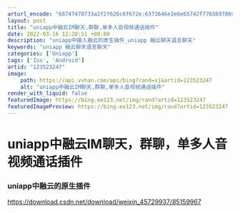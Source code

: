 ```yaml
---
arturl_encode: "68747470733a2f2f626c6f672e:6373646e2e6e65742f77656978696e5f34353732393933372f:61727469636c652f64657461696c732f313233353233323437"
layout: post
title: "uniapp中融云IM聊天,群聊,单多人音视频通话插件"
date: 2022-03-16 12:20:51 +08:00
description: "uniapp中接入融云的原生插件_uniapp 融云聊天语言聊天"
keywords: "uniapp 融云聊天语言聊天"
categories: ['Uniapp']
tags: ['Ios', 'Android']
artid: "123523247"
image:
    path: https://api.vvhan.com/api/bing?rand=sj&artid=123523247
    alt: "uniapp中融云IM聊天,群聊,单多人音视频通话插件"
render_with_liquid: false
featuredImage: https://bing.ee123.net/img/rand?artid=123523247
featuredImagePreview: https://bing.ee123.net/img/rand?artid=123523247
---
```


# uniapp中融云IM聊天，群聊，单多人音视频通话插件

### uniapp中融云的原生插件

https://download.csdn.net/download/weixin_45729937/85159967